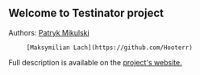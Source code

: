 ## Welcome to Testinator project

Authors: [Patryk Mikulski](https://github.com/Minorsonek)

         [Maksymilian Lach](https://github.com/Hooterr)
         
Full description is available on the [project's website.](http://http://testinator.minorsonek.pl/)
